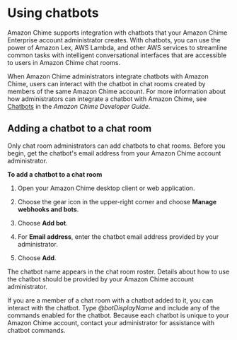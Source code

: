 # Using chatbots<a name="chat-bots"></a>

Amazon Chime supports integration with chatbots that your Amazon Chime Enterprise account administrator creates\. With chatbots, you can use the power of Amazon Lex, AWS Lambda, and other AWS services to streamline common tasks with intelligent conversational interfaces that are accessible to users in Amazon Chime chat rooms\.

When Amazon Chime administrators integrate chatbots with Amazon Chime, users can interact with the chatbot in chat rooms created by members of the same Amazon Chime account\. For more information about how administrators can integrate a chatbot with Amazon Chime, see [Chatbots](https://docs.aws.amazon.com/chime/latest/dg/chat-bots.html) in the *Amazon Chime Developer Guide*\.

## Adding a chatbot to a chat room<a name="add-bot-chat"></a>

Only chat room administrators can add chatbots to chat rooms\. Before you begin, get the chatbot's email address from your Amazon Chime account administrator\.

**To add a chatbot to a chat room**

1. Open your Amazon Chime desktop client or web application\.

1. Choose the gear icon in the upper\-right corner and choose **Manage webhooks and bots**\.

1. Choose **Add bot**\.

1. For **Email address**, enter the chatbot email address provided by your administrator\.

1. Choose **Add**\.

The chatbot name appears in the chat room roster\. Details about how to use the chatbot should be provided by your Amazon Chime account administrator\.

If you are a member of a chat room with a chatbot added to it, you can interact with the chatbot\. Type @*botDisplayName* and include any of the commands enabled for the chatbot\. Because each chatbot is unique to your Amazon Chime account, contact your administrator for assistance with chatbot commands\. 